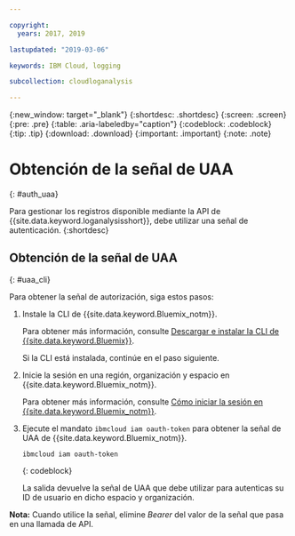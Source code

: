 ```yaml
---

copyright:
  years: 2017, 2019

lastupdated: "2019-03-06"

keywords: IBM Cloud, logging

subcollection: cloudloganalysis

---
```


{:new_window: target="_blank"}
{:shortdesc: .shortdesc}
{:screen: .screen}
{:pre: .pre}
{:table: .aria-labeledby="caption"}
{:codeblock: .codeblock}
{:tip: .tip}
{:download: .download}
{:important: .important}
{:note: .note}


# Obtención de la señal de UAA
{: #auth_uaa}

Para gestionar los registros disponible mediante la API de {{site.data.keyword.loganalysisshort}}, debe utilizar una señal de autenticación.
{:shortdesc}

		
## Obtención de la señal de UAA
{: #uaa_cli}


Para obtener la señal de autorización, siga estos pasos:

1. Instale la CLI de {{site.data.keyword.Bluemix_notm}}.

   Para obtener más información, consulte [Descargar e instalar la CLI de {{site.data.keyword.Bluemix}}](/docs/cli?topic=cloud-cli-ibmcloud-cli#overview).
   
   Si la CLI está instalada, continúe en el paso siguiente.
    
2. Inicie la sesión en una región, organización y espacio en {{site.data.keyword.Bluemix_notm}}. 

    Para obtener más información, consulte [Cómo iniciar la sesión en {{site.data.keyword.Bluemix_notm}}](/docs/services/CloudLogAnalysis/qa?topic=cloudloganalysis-cli_qa#login).
	
3. Ejecute el mandato `ibmcloud iam oauth-token` para obtener la señal de UAA de {{site.data.keyword.Bluemix_notm}}.

    ```
	ibmcloud iam oauth-token
	```
	{: codeblock}
	
	La salida devuelve la señal de UAA que debe utilizar para autenticas su ID de usuario en dicho espacio y organización.
	

**Nota:** Cuando utilice la señal, elimine *Bearer* del valor de la señal que pasa en una llamada de API.
